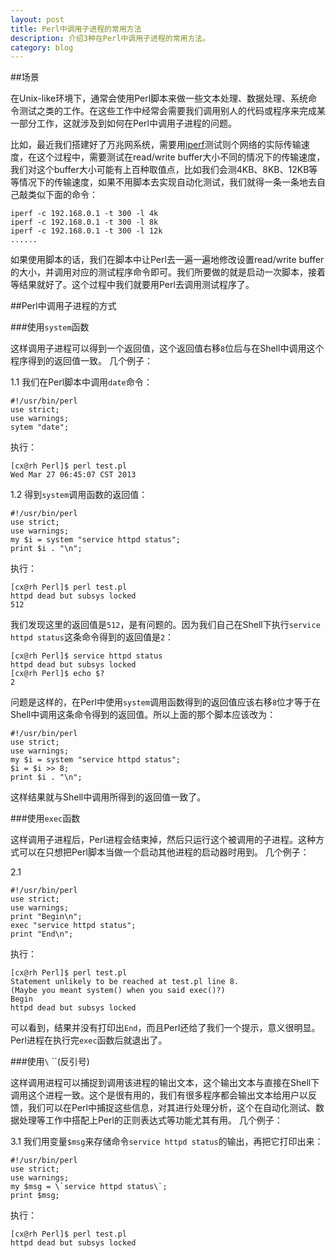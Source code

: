 ```yaml
---
layout: post
title: Perl中调用子进程的常用方法
description: 介绍3种在Perl中调用子进程的常用方法。
category: blog
---
```


##场景

在Unix-like环境下，通常会使用Perl脚本来做一些文本处理、数据处理、系统命令测试之类的工作。在这些工作中经常会需要我们调用别人的代码或程序来完成某一部分工作，这就涉及到如何在Perl中调用子进程的问题。

比如，最近我们搭建好了万兆网系统，需要用[iperf][]测试则个网络的实际传输速度，在这个过程中，需要测试在read/write buffer大小不同的情况下的传输速度，我们对这个buffer大小可能有上百种取值点，比如我们会测4KB、8KB、12KB等等情况下的传输速度，如果不用脚本去实现自动化测试，我们就得一条一条地去自己敲类似下面的命令：

	iperf -c 192.168.0.1 -t 300 -l 4k
	iperf -c 192.168.0.1 -t 300 -l 8k
	iperf -c 192.168.0.1 -t 300 -l 12k
	......

如果使用脚本的话，我们在脚本中让Perl去一遍一遍地修改设置read/write buffer的大小，并调用对应的测试程序命令即可。我们所要做的就是启动一次脚本，接着等结果就好了。这个过程中我们就要用Perl去调用测试程序了。

##Perl中调用子进程的方式

###使用`system`函数

这样调用子进程可以得到一个返回值，这个返回值右移`8`位后与在Shell中调用这个程序得到的返回值一致。
几个例子：

1.1 我们在Perl脚本中调用`date`命令：

    #!/usr/bin/perl
    use strict;
    use warnings;
    sytem "date";

执行：

	[cx@rh Perl]$ perl test.pl
	Wed Mar 27 06:45:07 CST 2013

1.2 得到`system`调用函数的返回值：

	#!/usr/bin/perl
	use strict;
	use warnings;
	my $i = system "service httpd status";
	print $i . "\n";

执行：

	[cx@rh Perl]$ perl test.pl
	httpd dead but subsys locked
	512

我们发现这里的返回值是`512`，是有问题的。因为我们自己在Shell下执行`service httpd status`这条命令得到的返回值是`2`：

	[cx@rh Perl]$ service httpd status
	httpd dead but subsys locked
	[cx@rh Perl]$ echo $?
	2

问题是这样的，在Perl中使用`system`调用函数得到的返回值应该右移`8`位才等于在Shell中调用这条命令得到的返回值。所以上面的那个脚本应该改为：

	#!/usr/bin/perl
	use strict;
	use warnings;
	my $i = system "service httpd status";
	$i = $i >> 8;
	print $i . "\n";

这样结果就与Shell中调用所得到的返回值一致了。

###使用`exec`函数

这样调用子进程后，Perl进程会结束掉，然后只运行这个被调用的子进程。这种方式可以在只想把Perl脚本当做一个启动其他进程的启动器时用到。
几个例子：

2.1 

	#!/usr/bin/perl
	use strict;
	use warnings;
	print "Begin\n";
	exec "service httpd status";
	print "End\n";

执行：

	[cx@rh Perl]$ perl test.pl
	Statement unlikely to be reached at test.pl line 8.
	(Maybe you meant system() when you said exec()?)
	Begin
	httpd dead but subsys locked

可以看到，结果并没有打印出`End`，而且Perl还给了我们一个提示，意义很明显。Perl进程在执行完`exec`函数后就退出了。

###使用`\` \``(反引号)

这样调用进程可以捕捉到调用该进程的输出文本，这个输出文本与直接在Shell下调用这个进程一致。这个是很有用的，我们有很多程序都会输出文本给用户以反馈，我们可以在Perl中捕捉这些信息，对其进行处理分析，这个在自动化测试、数据处理等工作中搭配上Perl的正则表达式等功能尤其有用。
几个例子：

3.1 我们用变量`$msg`来存储命令`service httpd status`的输出，再把它打印出来：

	#!/usr/bin/perl
	use strict;
	use warnings;
	my $msg = \`service httpd status\`;
	print $msg;

执行：

	[cx@rh Perl]$ perl test.pl
	httpd dead but subsys locked


[iperf]: http://iperf.sourceforge.net/ "iperf"